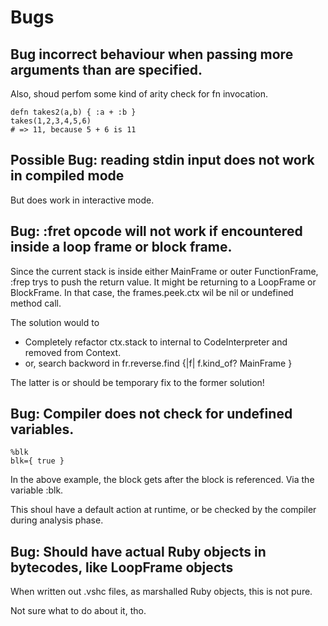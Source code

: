 # Bugs

## Bug incorrect behaviour when passing more arguments than are specified.

Also, shoud perfom some kind of arity check for fn invocation.

```
defn takes2(a,b) { :a + :b }
takes(1,2,3,4,5,6)
# => 11, because 5 + 6 is 11
```


## Possible Bug: reading stdin input does not work in compiled mode

But does work in interactive mode.


## Bug: :fret opcode will not work if encountered inside a loop frame or block frame.

Since the current stack is inside either MainFrame or outer FunctionFrame,
:frep trys to push the return value. It might be returning to a LoopFrame or BlockFrame.
In that case, the frames.peek.ctx wil be nil or undefined method call.

The solution would to 

- Completely refactor ctx.stack to internal to CodeInterpreter and removed from Context.
- or, search backword in fr.reverse.find {|f| f.kind_of? MainFrame }

The latter is or should be temporary fix to the former solution!


## Bug: Compiler does not check for undefined variables.

```
%blk
blk={ true }
```

In the above example, the block gets after the block is referenced.
Via the variable :blk.

This shoul have a default action at runtime,
or be checked by the compiler during  analysis phase.


## Bug: Should have actual Ruby objects in bytecodes, like LoopFrame objects

When written out .vshc files, as marshalled Ruby objects, this is not pure.

Not sure what to do about it, tho.

